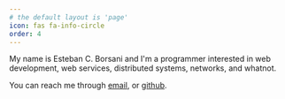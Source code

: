 ```yaml
---
# the default layout is 'page'
icon: fas fa-info-circle
order: 4
---
```


My name is Esteban C. Borsani and I'm a programmer interested
in web development, web services, distributed systems, networks, and whatnot.

You can reach me through
[email](mailto:ecastroborsani@gmail.com), or
[github](https://github.com/nitely).

